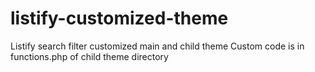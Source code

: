 # listify-customized-theme
Listify search filter customized main and child theme
Custom code is in functions.php of child theme directory
